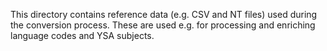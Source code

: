 This directory contains reference data (e.g. CSV and NT files) used during the conversion process.
These are used e.g. for processing and enriching language codes and YSA subjects.
